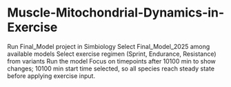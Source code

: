 # Muscle-Mitochondrial-Dynamics-in-Exercise
Run Final_Model project in Simbiology
Select Final_Model_2025 among available models
Select exercise regimen (Sprint, Endurance, Resistance) from variants
Run the model
Focus on timepoints after 10100 min to show changes; 10100 min start time selected, so all species reach steady state before applying exercise input.
